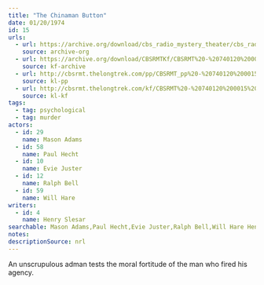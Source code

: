 ```yaml
---
title: "The Chinaman Button"
date: 01/20/1974
id: 15
urls: 
  - url: https://archive.org/download/cbs_radio_mystery_theater/cbs_radio_mystery_theater-0001-0050.zip/cbs_radio_mystery_theater-0001-0050%2Fcbsrmt_0015_the_chinaman_button.mp3
    source: archive-org
  - url: https://archive.org/download/CBSRMTKf/CBSRMT%20-%20740120%200015%20The%20Chinaman%20Button_kf.mp3
    source: kf-archive
  - url: http://cbsrmt.thelongtrek.com/pp/CBSRMT_pp%20-%20740120%200015%20The%20Chinaman%20Button.mp3
    source: kl-pp
  - url: http://cbsrmt.thelongtrek.com/kf/CBSRMT%20-%20740120%200015%20The%20Chinaman%20Button_kf.mp3
    source: kl-kf
tags: 
  - tag: psychological
  - tag: murder
actors:  
  - id: 29
    name: Mason Adams  
  - id: 58
    name: Paul Hecht  
  - id: 10
    name: Evie Juster  
  - id: 12
    name: Ralph Bell  
  - id: 59
    name: Will Hare
writers:  
  - id: 4
    name: Henry Slesar
searchable: Mason Adams,Paul Hecht,Evie Juster,Ralph Bell,Will Hare Henry Slesar
notes: 
descriptionSource: nrl
---
```

An unscrupulous adman tests the moral fortitude of the man who fired his agency.